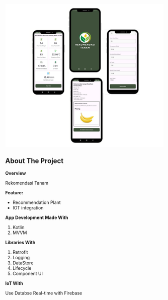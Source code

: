 ![image](https://github.com/amarsh30/Rekomendasi-Tanam-App/blob/master/app/src/main/res/drawable/mockup.png?raw=true)
## About The Project
<b>Overview</b>
<p>Rekomendasi Tanam</p>

<b>Feature:</b>
- Recommendation Plant
- IOT integration

<b>App Development</b>
<b>Made With</b>
1. Kotlin
2. MVVM

<b>Libraries With</b>
1. Retrofit
2. Logging
3. DataStore
4. Lifecycle
6. Component UI

<b>IoT With</b>
<p> Use Databse Real-time with Firebase</p>


